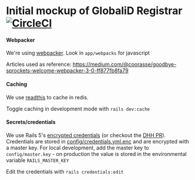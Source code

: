 # Initial mockup of GlobaliD Registrar [![CircleCI](https://circleci.com/gh/sethherr/registrar_rails/tree/master.svg?style=svg)](https://circleci.com/gh/sethherr/registrar_rails/tree/master)

#### Webpacker

We're using [webpacker](https://github.com/rails/webpacker). Look in `app/webpacks` for javascript

Articles used as reference: https://medium.com/@coorasse/goodbye-sprockets-welcome-webpacker-3-0-ff877fb8fa79

#### Caching

We use [readthis](https://github.com/sorentwo/readthis) to cache in redis.

Toggle caching in development mode with `rails dev:cache`

#### Secrets/credentials

We use Rails 5's [encrypted credentials](https://medium.com/cedarcode/rails-5-2-credentials-9b3324851336) (or checkout the [DHH PR](https://github.com/rails/rails/pull/30067)). Credentials are stored in [config/credentials.yml.enc](config/credentials.yml.enc) and are encrypted with a master key. For local development, add the master key to `config/master.key` - on production the value is stored in the environmental variable `RAILS_MASTER_KEY`

Edit the credentials with `rails credentials:edit`
